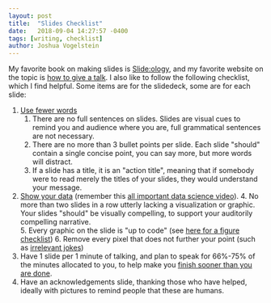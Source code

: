 ```yaml
---
layout: post
title:  "Slides Checklist"
date:   2018-09-04 14:27:57 -0400
tags: [writing, checklist]
author: Joshua Vogelstein
---
```


My favorite book on making slides is [Slide:ology](https://www.amazon.com/slide-ology-Science-Creating-Presentations/dp/0596522347), and my favorite website on the topic is [how to give a talk](http://www.howtogiveatalk.com/).  I also like to follow the following checklist, which I find helpful. Some items are for the slidedeck, some are for each slide:


1. [Use fewer words](http://www.howtogiveatalk.com/blog/principle-1-dont-put-words-on-slides)
    1. There are no full sentences on slides.  Slides are visual cues to remind you and audience where you are, full grammatical sentences are not necessary.
    2. There are no more than 3 bullet points per slide.  Each slide "should" contain a single concise point, you can say more, but more words will distract.
    3. If a slide has a title, it is an "action title", meaning that if somebody were to read merely the titles of your slides, they would understand your message.
2. [Show your data](http://www.howtogiveatalk.com/blog/principle-3-show-your-data) (remember this [all important data science video](https://www.youtube.com/watch?v=EF8GhC-T_Mo)).
    4. No more than two slides in a row utterly lacking a visualization or graphic.  Your slides "should" be visually compelling, to support your auditorily compelling narrative.  
    5. Every graphic on the slide is "up to code" (see [here for a figure checklist](https://github.com/neurodata/checklists/blob/7014b4c819ddafa6a25e3cdfa2de5cec4586315f/figures.md))
    6. Remove every pixel that does not further your point (such as [irrelevant jokes](http://www.howtogiveatalk.com/blog/principle-4-dont-tell-jokes-but-dont-avoid-humor))
3. Have 1 slide per 1 minute of talking, and plan to speak for 66%-75% of the minutes allocated to you, to help make you [finish sooner than you are done](http://www.howtogiveatalk.com/blog/principle-8-finish-when-you-are-done-preferably-sooner).
6. Have an acknowledgements slide, thanking those who have helped, ideally with pictures to remind people that these are humans.
